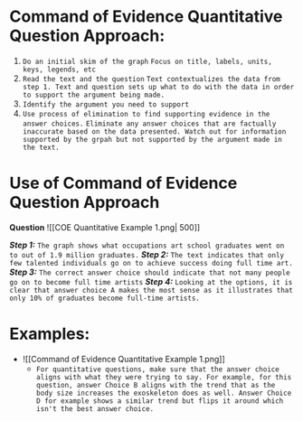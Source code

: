
# Command of Evidence Quantitative Question Approach:
1. `Do an initial skim of the graph`
		`Focus on title, labels, units, keys, legends, etc`
2. `Read the text and the question`
		`Text contextualizes the data from step 1. Text and question sets up what to do with the data in order to support the argument being made.`
3. `Identify the argument you need to support`
4. `Use process of elimination to find supporting evidence in the answer choices.`
		`Eliminate any answer choices that are factually inaccurate based on the data presented. Watch out for information supported by the grpah but not supported by the argument made in the text.`


# Use of Command of Evidence Question Approach
**Question**
![[COE Quantitative Example 1.png| 500]]

***Step 1:*** `The graph shows what occupations art school graduates went on to out of 1.9 million graduates.`
***Step 2:*** `The text indicates that only few talented individuals go on to achieve success doing full time art.`
***Step 3:*** `The correct answer choice should indicate that not many people go on to become full time artists`
***Step 4:*** `Looking at the options, it is clear that answer choice A makes the most sense as it illustrates that only 10% of graduates become full-time artists.`


# Examples:
- ![[Command of Evidence Quantitative Example 1.png]]
	- `For quantitative questions, make sure that the answer choice aligns with what they were trying to say. For example, for this question, answer Choice B aligns with the trend that as the body size increases the exoskeleton does as well. Answer Choice D for example shows a similar trend but flips it around which isn't the best answer choice.`

